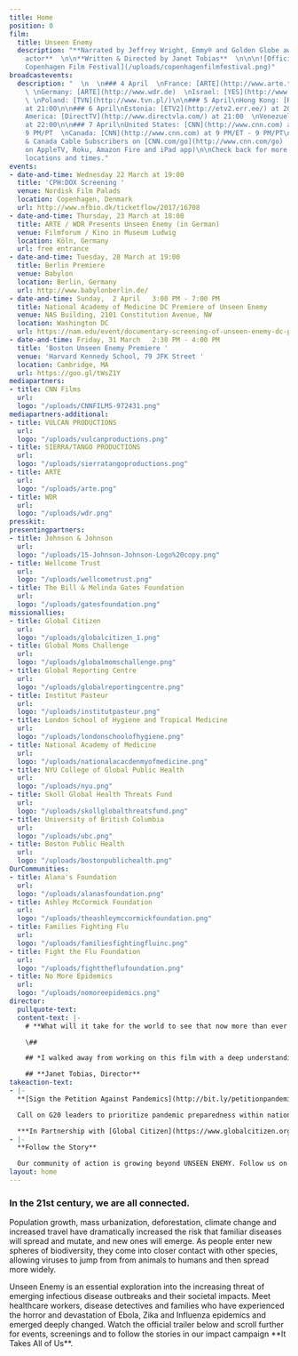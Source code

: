 ```yaml
---
title: Home
position: 0
film:
  title: Unseen Enemy
  description: "**Narrated by Jeffrey Wright, Emmy® and Golden Globe award-winning
    actor**  \n\n**Written & Directed by Janet Tobias**  \n\n\n![Official Selection:
    Copenhagen Film Festival](/uploads/copenhagenfilmfestival.png)"
broadcastevents:
  description: "  \n  \n### 4 April  \nFrance: [ARTE](http://www.arte.tv) at 21:55
    \ \nGermany: [ARTE](http://www.wdr.de)  \nIsrael: [YES](http://www.yes.co.il)
    \ \nPoland: [TVN](http://www.tvn.pl/)\n\n### 5 April\nHong Kong: [RTHK](http://www.rthk.hk/)
    at 21:00\n\n### 6 April\nEstonia: [ETV2](http://etv2.err.ee/) at 20:00  \nLatin
    America: [DirectTV](http://www.directvla.com/) at 21:00  \nVenezuela: [DirectTV](http://www.directv.com.ve/)
    at 22:00\n\n### 7 April\nUnited States: [CNN](http://www.cnn.com) at 9 PM/ET -
    9 PM/PT  \nCanada: [CNN](http://www.cnn.com) at 9 PM/ET - 9 PM/PT\n\n### 8 April\nUS
    & Canada Cable Subscribers on [CNN.com/go](http://www.cnn.com/go)  \n(App available
    on AppleTV, Roku, Amazon Fire and iPad app)\n\nCheck back for more broadcasts
    locations and times."
events:
- date-and-time: Wednesday 22 March at 19:00
  title: 'CPH:DOX Screening '
  venue: Nordisk Film Palads
  location: Copenhagen, Denmark
  url: http://www.nfbio.dk/ticketflow/2017/16708
- date-and-time: Thursday, 23 March at 18:00
  title: ARTE / WDR Presents Unseen Enemy (in German)
  venue: Filmforum / Kino in Museum Ludwig
  location: Köln, Germany
  url: free entrance
- date-and-time: Tuesday, 28 March at 19:00
  title: Berlin Premiere
  venue: Babylon
  location: Berlin, Germany
  url: http://www.babylonberlin.de/
- date-and-time: Sunday,  2 April   3:00 PM - 7:00 PM
  title: National Academy of Medicine DC Premiere of Unseen Enemy
  venue: NAS Building, 2101 Constitution Avenue, NW
  location: Washington DC
  url: https://nam.edu/event/documentary-screening-of-unseen-enemy-dc-premiere/
- date-and-time: Friday, 31 March   2:30 PM - 4:00 PM
  title: 'Boston Unseen Enemy Premiere '
  venue: 'Harvard Kennedy School, 79 JFK Street '
  location: Cambridge, MA
  url: https://goo.gl/tWsZ1Y
mediapartners:
- title: CNN Films
  url: 
  logo: "/uploads/CNNFILMS-972431.png"
mediapartners-additional:
- title: VULCAN PRODUCTIONS
  url: 
  logo: "/uploads/vulcanproductions.png"
- title: SIERRA/TANGO PRODUCTIONS
  url: 
  logo: "/uploads/sierratangoproductions.png"
- title: ARTE
  url: 
  logo: "/uploads/arte.png"
- title: WDR
  url: 
  logo: "/uploads/wdr.png"
presskit: 
presentingpartners:
- title: Johnson & Johnson
  url: 
  logo: "/uploads/15-Johnson-Johnson-Logo%20copy.png"
- title: Wellcome Trust
  url: 
  logo: "/uploads/wellcometrust.png"
- title: The Bill & Melinda Gates Foundation
  url: 
  logo: "/uploads/gatesfoundation.png"
missionallies:
- title: Global Citizen
  url: 
  logo: "/uploads/globalcitizen_1.png"
- title: Global Moms Challenge
  url: 
  logo: "/uploads/globalmomschallenge.png"
- title: Global Reporting Centre
  url: 
  logo: "/uploads/globalreportingcentre.png"
- title: Institut Pasteur
  url: 
  logo: "/uploads/institutpasteur.png"
- title: London School of Hygiene and Tropical Medicine
  url: 
  logo: "/uploads/londonschoolofhygiene.png"
- title: National Academy of Medicine
  url: 
  logo: "/uploads/nationalacacdenmyofmedicine.png"
- title: NYU College of Global Public Health
  url: 
  logo: "/uploads/nyu.png"
- title: Skoll Global Health Threats Fund
  url: 
  logo: "/uploads/skollglobalthreatsfund.png"
- title: University of British Columbia
  url: 
  logo: "/uploads/ubc.png"
- title: Boston Public Health
  url: 
  logo: "/uploads/bostonpublichealth.png"
OurCommunities:
- title: Alana's Foundation
  url: 
  logo: "/uploads/alanasfoundation.png"
- title: Ashley McCormick Foundation
  url: 
  logo: "/uploads/theashleymccormickfoundation.png"
- title: Families Fighting Flu
  url: 
  logo: "/uploads/familiesfightingfluinc.png"
- title: Fight the Flu Foundation
  url: 
  logo: "/uploads/fighttheflufoundation.png"
- title: No More Epidemics
  url: 
  logo: "/uploads/nomoreepidemics.png"
director:
  pullquote-text: 
  content-text: |-
    # **What will it take for the world to see that now more than ever we’re all the frontline of global health?**

    \##

    ## *I walked away from working on this film with a deep understanding that what I do affects the people around me, everyone from loved ones to passers-by. I could sit next to a child, a grandmother, a man undergoing cancer treatment and give them the flu (or any other disease) and hospitalize or kill them without even knowing it. Each of us have a role to play, and it won’t work unless we all contribute.*

    ## **Janet Tobias, Director**
takeaction-text:
- |-
  **[Sign the Petition Against Pandemics](http://bit.ly/petitionpandemics)**

  Call on G20 leaders to prioritize pandemic preparedness within national budgets and ensure that our collective global health security is a priority on the G20 agenda this July 2017.

  ***In Partnership with [Global Citizen](https://www.globalcitizen.org/)***
- |-
  **Follow the Story**

  Our community of action is growing beyond UNSEEN ENEMY. Follow us on [Facebook](http://www.facebook.com/takesallofus), [Instagram](www.instagram.com/ittakesallofus) and [Twitter](twitter.com/ittakesallofus) for behind the scenes footage, follow-up stories, new information, campaign events and calls to action that all support the global fight against emerging infectious diseases.
layout: home
---
```


### In the 21st century, we are all connected.  
Population growth, mass urbanization, deforestation, climate change and increased travel have dramatically increased the risk that familiar diseases will spread and mutate, and new ones will emerge. As people enter new spheres of biodiversity, they come into closer contact with other species, allowing viruses to jump from from animals to humans and then spread more widely.

Unseen Enemy is an essential exploration into the increasing threat of emerging infectious disease outbreaks and their societal impacts. Meet healthcare workers, disease detectives and families who have experienced the horror and devastation of Ebola, Zika and Influenza epidemics and emerged deeply changed. Watch the official trailer below and scroll further for events, screenings and to follow the stories in our impact campaign \*\*It Takes All of Us\*\*.